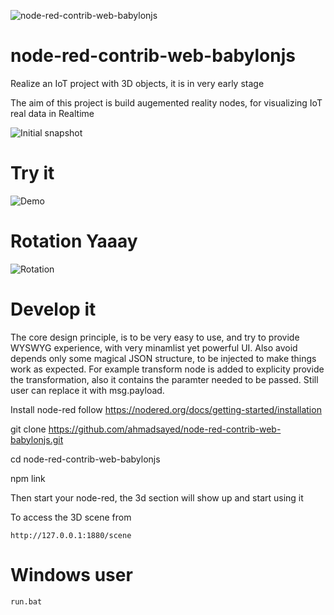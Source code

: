 
![node-red-contrib-web-babylonjs](https://github.com/ahmadsayed/node-red-contrib-web-babylonjs/workflows/node-red-contrib-web-babylonjs/badge.svg)

# node-red-contrib-web-babylonjs

Realize an IoT project with 3D objects, it is in very early stage

The aim of this project is build augemented reality nodes, for visualizing IoT real data in Realtime

![Initial snapshot](https://raw.githubusercontent.com/ahmadsayed/node-red-contrib-web-babylonjs/master/snapshots/node-red-3d.png)

# Try it 

![Demo](https://github.com/ahmadsayed/node-red-contrib-web-babylonjs/blob/master/snapshots/Demo.gif)

# Rotation Yaaay 

![Rotation](https://github.com/ahmadsayed/node-red-contrib-web-babylonjs/blob/master/snapshots/rotation.gif)


# Develop it

The core design principle, is to be very easy to use, and try to provide WYSWYG experience, with very minamlist yet powerful UI.
Also avoid depends only some magical JSON structure, to be injected to make things work as expected.
For example transform node is added to explicity provide the transformation, also it contains the paramter needed to be passed.
Still user can replace it with msg.payload.

Install node-red follow https://nodered.org/docs/getting-started/installation

git clone https://github.com/ahmadsayed/node-red-contrib-web-babylonjs.git

cd node-red-contrib-web-babylonjs

npm link

Then start your node-red, the 3d section will show up and start using it

To access the 3D scene from 

```
http://127.0.0.1:1880/scene
```
# Windows user

``` 
run.bat
```
